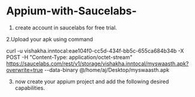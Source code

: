 # Appium-with-Saucelabs-

1. create account in saucelabs for free trial.

2.Upload your apk using command

curl -u vishakha.inntocal:eae104f0-cc5d-434f-bb5c-655ca684b34b -X POST -H "Content-Type: application/octet-stream" https://saucelabs.com/rest/v1/storage/vishakha.inntocal/myswaasth.apk?overwrite=true --data-binary @/home/aj/Desktop/myswaasth.apk


3. now create your appium project and add the following desired capabilities.
